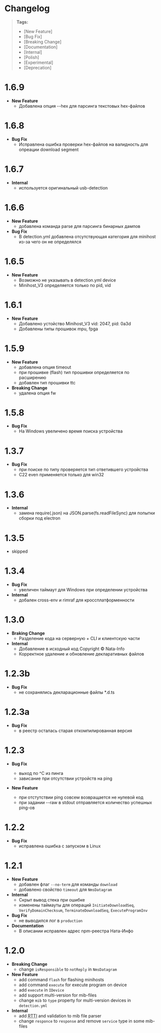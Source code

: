 # Changelog
> **Tags:**
>
> - [New Feature]
> - [Bug Fix]
> - [Breaking Change]
> - [Documentation]
> - [Internal]
> - [Polish]
> - [Experimental]
> - [Deprecation]

# 1.6.9
- **New Feature**
   - Добавлена опция --hex для парсинга текстовых hex-файлов

# 1.6.8
- **Bug Fix**
  - Исправлена ошибка проверки hex-файлов на валидность для опреации download segment
# 1.6.7
- **Internal**
  - используется оригинальный usb-detection

# 1.6.6
- **New Feature**
  - добавлена команда parse для парсинга бинарных дампов
- **Bug Fix**
  - В detection.yml добавлена отсутствующая категория для minihost из-за чего он не определялся
# 1.6.5
- **New Feature**
  - Возможно не указывать в detection.yml device
  - Minihost_V3 определяется только по pid, vid
# 1.6.1
- **New Feature**
  - Добавлено устойство Minihost_V3 vid: 2047, pid: 0a3d
  - Добавлены типы прошивок mpu, fpga
# 1.5.9
- **New Feature**
  - добавлена опция timeout
  - при прошивке (flash) тип прошивки определяется по расширению
  - добавлен тип прошивки ttc
- **Breaking Change**
  - удалена опция fw
# 1.5.8
- **Bug Fix**
  - На Windows увеличено время поиска устройства
# 1.3.7
- **Bug Fix**
  - при поиске по типу проверяется тип ответившего устройства  
  - C22 even применяется только для win32
# 1.3.6
- **Internal**
  - замена require(.json) на JSON.parse(fs.readFileSync) для попытки сборки под electron

# 1.3.5
- skipped
# 1.3.4
- **Bug Fix**
  - увеличен таймаут для Windows при определении устройства
- **Internal**
  - добален cross-env и rimraf для кроссплатформенности

# 1.3.0
- **Braking Change**
  - Разделение кода на серверную + CLI и клиентскую части  
- **Internal**
  - Добавление в исходный код Copyright © Nata-Info
  - Корректное удаление и обновление декларативных файлов

# 1.2.3b
- **Bug Fix**
  - не сохранялись декларационные файлы *.d.ts

# 1.2.3a
- **Bug Fix**
  - в реестр осталась старая откомпилированная версия

# 1.2.3
- **Bug Fix**
  - выход по ^C из пинга
  - зависание при отсутствии устройств на ping
 
- **New Feature**
  - при отстутствии ping совсем возвращается не нулевой код
  - при задании --raw в stdout отправляется количество успешных ping-ов

# 1.2.2
- **Bug Fix**
  - исправлена ошибка с запуском в Linux
  
# 1.2.1
- **New Feature**
  - добавлен флаг `--no-term` для команды `download`
  - добавлено свойство `timeout` для `NmsDatagram`
- **Internal**
  - Скрыт вывод стека при ошибке
  - изменены таймауты для операций 
   `InitiateDownloadSeq`, `VerifyDomainChecksum`, `TerminateDownloadSeq`, `ExecuteProgramInv` 
- **Bug Fix**
  - не выводился лог в `production`
- **Documentation**
  - В описании исправлен адрес npm-реестра Ната-Инфо
  

# 1.2.0
- **Breaking Change**
  - change `isResponsible` to `notReply` in `NmsDatagram`
- **New Feature**
  - add command `flash` for flashing minihosts
  - add command `execute` for execute program on device
  - add `execute` in `IDevice`
  - add support multi-version for mib-files
  - change `mib` to `type` property for multi-version devices in `detection.yml`
- **Internal**
  - add <abbr title="Run Type Type Information">RTTI</abbr> and validation to mib file parser
  - change `responce` to `response` and remove `service` type in some mib-files
  
